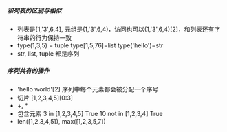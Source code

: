 ##### 和列表的区别与相似
- 列表是[1,'3',6,4], 元组是(1,'3',6,4)，访问也可以(1,'3',6,4)[2]，和列表还有字符串的行为保持一致
- type(1,3,5) = tuple   type[1,5,76]=list   type('hello')=str   
- str, list, tuple 都是序列

##### 序列共有的操作
- 'hello world'[2] 序列中每个元素都会被分配一个序号
- 切片 [1,2,3,4,5][0:3]
- +, *
- 包含元素  3 in [1,2,3,4,5]  True     10 not in [1,2,3,4]  True
- len([1,2,3,4,5]),    max([1,2,3,5,7])
